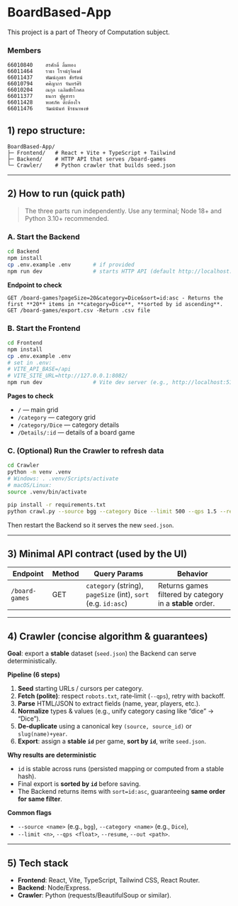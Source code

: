 # BoardBased‑App

This project is a part of Theory of Computation subject.

### Members
```
66010840	สรศักดิ์ ลิ้มทอง
66011464	ราธา โรจน์รุจิพงศ์
66011437	พัฒน์กุลธร ชัยรัตน์
66010794	ศศิญากร จันทร์ศิริ
66010204	ณกุล เฉลิมชัยโกศล
66011377	ธนกร ฟูคูฮารา
66011428	พงศภัค ต๊ะต้องใจ
66011476	วัฒน์นันท์ ธีรธนาพงษ์
```

## 1) repo structure:
```
BoardBased-App/
├─ Frontend/   # React + Vite + TypeScript + Tailwind
├─ Backend/    # HTTP API that serves /board-games
└─ Crawler/    # Python crawler that builds seed.json
```

---

## 2) How to run (quick path)

> The three parts run independently. Use any terminal; Node 18+ and Python 3.10+ recommended.

### A. Start the Backend
```bash
cd Backend
npm install
cp .env.example .env       # if provided
npm run dev                # starts HTTP API (default http://localhost:3000)
```
**Endpoint to check**
```
GET /board-games?pageSize=20&category=Dice&sort=id:asc - Returns the first **20** items in **category=Dice**, **sorted by id ascending**.
GET /board-games/export.csv -Return .csv file
```


### B. Start the Frontend
```bash
cd Frontend
npm install
cp .env.example .env
# set in .env:
# VITE_API_BASE=/api
# VITE_SITE_URL=http://127.0.0.1:8082/
npm run dev                # Vite dev server (e.g., http://localhost:5173)
```
**Pages to check**
- `/` — main grid
- `/category` — category grid
- `/category/Dice` — category details
- `/Details/:id` — details of a board game

### C. (Optional) Run the Crawler to refresh data
```bash
cd Crawler
python -m venv .venv
# Windows: . .venv/Scripts/activate
# macOS/Linux:
source .venv/bin/activate

pip install -r requirements.txt
python crawl.py --source bgg --category Dice --limit 500 --qps 1.5 --resume   --out ../Backend/data/seed.json
```
Then restart the Backend so it serves the new `seed.json`.

---

## 3) Minimal API contract (used by the UI)

| Endpoint | Method | Query Params | Behavior |
|---|---|---|---|
| `/board-games` | GET | `category` (string), `pageSize` (int), `sort` (e.g. `id:asc`) | Returns games filtered by category in a **stable** order. |

---

## 4) Crawler (concise algorithm & guarantees)

**Goal**: export a **stable** dataset (`seed.json`) the Backend can serve deterministically.

**Pipeline (6 steps)**  
1) **Seed** starting URLs / cursors per category.  
2) **Fetch (polite)**: respect `robots.txt`, rate‑limit (`--qps`), retry with backoff.  
3) **Parse** HTML/JSON to extract fields (name, year, players, etc.).  
4) **Normalize** types & values (e.g., unify category casing like “dice” → “Dice”).  
5) **De‑duplicate** using a canonical key `(source, source_id)` or `slug(name)+year`.  
6) **Export**: assign a **stable `id`** per game, **sort by `id`**, write `seed.json`.

**Why results are deterministic**
- `id` is stable across runs (persisted mapping or computed from a stable hash).  
- Final export is **sorted by `id`** before saving.  
- The Backend returns items with `sort=id:asc`, guaranteeing **same order for same filter**.

**Common flags**
- `--source <name>` (e.g., `bgg`), `--category <name>` (e.g., `Dice`),  
- `--limit <n>`, `--qps <float>`, `--resume`, `--out <path>`.

---

## 5) Tech stack

- **Frontend**: React, Vite, TypeScript, Tailwind CSS, React Router.  
- **Backend**: Node/Express.  
- **Crawler**: Python (requests/BeautifulSoup or similar).



